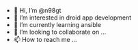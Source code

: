 - 👋 Hi, I’m @n98gt
- 👀 I’m interested in droid app development
- 🌱 I’m currently learning ansible
- 💞️ I’m looking to collaborate on ...
- 📫 How to reach me ...

<!---
n98gt/n98gt is a ✨ special ✨ repository because its `README.md` (this file) appears on your GitHub profile.
You can click the Preview link to take a look at your changes.
--->

